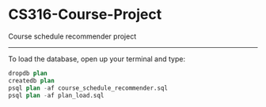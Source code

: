 # CS316-Course-Project
Course schedule recommender project

---
To load the database, open up your terminal and type:
```sql
dropdb plan
createdb plan
psql plan -af course_schedule_recommender.sql
psql plan -af plan_load.sql
```
